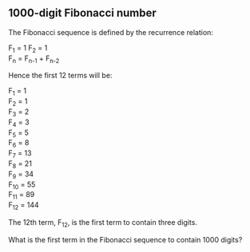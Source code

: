 1000-digit Fibonacci number
---------------------------

The Fibonacci sequence is defined by the recurrence relation:

F<sub>1</sub> = 1  F<sub>2</sub> = 1 <br/>
F<sub>n</sub> = F<sub>n-1</sub> + F<sub>n-2</sub>

Hence the first 12 terms will be:

F<sub>1</sub> = 1<br/>
F<sub>2</sub> = 1<br/>
F<sub>3</sub> = 2<br/>
F<sub>4</sub> = 3<br/>
F<sub>5</sub> = 5<br/>
F<sub>6</sub> = 8<br/>
F<sub>7</sub> = 13<br/>
F<sub>8</sub> = 21<br/>
F<sub>9</sub> = 34<br/>
F<sub>10</sub> = 55<br/>
F<sub>11</sub> = 89<br/>
F<sub>12</sub> = 144

The 12th term, F<sub>12</sub>, is the first term to contain three digits.

What is the first term in the Fibonacci sequence to contain 1000 digits?
